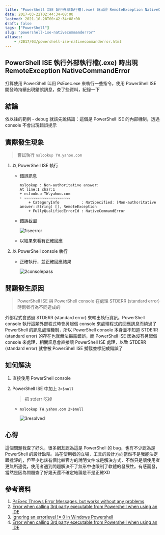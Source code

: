 ```yaml
---
title: "PowerShell ISE 執行外部執行檔(.exe) 時出現 RemoteException NativeCommandError"
date: 2017-03-22T02:44:34+08:00
lastmod: 2021-10-28T00:42:34+08:00
draft: false
tags: ["PowerShell"]
slug: "powershell-ise-nativecommanderror"
aliases:
    - /2017/03/powershell-ise-nativecommanderror.html
---
```

## PowerShell ISE 執行外部執行檔(.exe) 時出現 RemoteException NativeCommandError

打算使用 PowerShell 叫用 PsExec.exe 來執行一些指令，使用 PowerShell ISE 開發時持續出現錯誤訊息，查了些資料，紀錄一下

## 結論

依以往的範例 - debug 就該先說結論：這個是 PowerShell ISE 的內部機制，透過 console 不會出現錯誤提示

## 實際發生現象

>嘗試執行 `nslookup TW.yahoo.com`

1. 以 PowerShell ISE 執行

    * 錯誤訊息

        ```log
        nslookup : Non-authoritative answer:
        At line:1 char:1
        + nslookup TW.yahoo.com
        + ~~~~~~~~~~~~~~~~~~~~~
            + CategoryInfo          : NotSpecified: (Non-authoritative answer::String) [], RemoteException
            + FullyQualifiedErrorId : NativeCommandError
        ```

    * 錯誤截圖

        ![1iseerror](https://cloud.githubusercontent.com/assets/3851540/24092603/363f41e6-0d8a-11e7-91f5-08b8b5b2248b.png)
    * 以結果來看有正確回應

2. 以 PowerShell console 執行
    * 正確執行，並正確回應結果

        ![2consolepass](https://cloud.githubusercontent.com/assets/3851540/24092601/361cb7f2-0d8a-11e7-8e0e-c8770022233c.png)

## 問題發生原因

>PowerShell ISE 與 PowerShell console 在處理 STDERR (standard error) 時兩者行為不同造成的

外部程式會透過 STDERR (standard error) 來輸出執行資訊，PowerShell console 執行這類外部程式時會另起個 console 來處理程式的回應訊息而繞過了 PowerShell 的訊息處理機制，所以 PowerShell console 本身並不知道 STDERR (standard error) 的存在也就無法揭露錯誤，而 PowerShell ISE 因為沒有另起個 console 來處理，相關訊息會直接讓 PowerShell ISE 處理，以致 STDERR (standard error) 就會被 PowerShell ISE 攔截並標記成錯誤了

## 如何解決

1. 直接使用 PowerShell console
2. PowerShell ISE 中加上 `2>$null`
    > 把 stderr 吃掉

    * `nslookup TW.yahoo.com 2>$null`

        ![3resolved](https://cloud.githubusercontent.com/assets/3851540/24092601/361cb7f2-0d8a-11e7-8e0e-c8770022233c.png)

## 心得

這個問題我查了好久，很多網友認為這是 PowerShell 的 bug，也有不少認為是 PowerShell 的設計缺陷。站在使用者的立場，工具的設計方向當然不是我能決定跟批評的，但至少也該有個比較官方的說明文件或是解決方式，不然只是讓使用者更無所適從，使用者遇到問題解決不了無形中也限制了軟體的發展性。有感而發，當然是因為問題查了好幾天還不確定結論是不是正確XD

## 參考資料

1. [PsExec Throws Error Messages, but works without any problems](http://stackoverflow.com/questions/18380227/psexec-throws-error-messages-but-works-without-any-problems)
2. [Error when calling 3rd party executable from Powershell when using an IDE](http://stackoverflow.com/questions/2095088/error-when-calling-3rd-party-executable-from-powershell-when-using-an-ide)
3. [Ignoring an errorlevel != 0 in Windows Powershell](http://stackoverflow.com/questions/1394084/ignoring-an-errorlevel-0-in-windows-powershell/1416933)
4. [Error when calling 3rd party executable from Powershell when using an IDE](http://stackoverflow.com/questions/2095088/error-when-calling-3rd-party-executable-from-powershell-when-using-an-ide)
